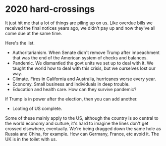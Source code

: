 # 2020 hard-crossings
It just hit me that a lot of things are piling up on us. Like overdue bills we received the final notices years ago, we didn't pay up and now they've all come due at the same time.

Here's the list.
* Authoritarianism. When Senate didn't remove Trump after impeachment that was the end of the American system of checks and balances. 
* Pandemic. We dismantled the govt units we set up to deal with it. We taught the world how to deal with this crisis, but we ourselves lost our way.
* Climate. Fires in California and Australia, hurricanes worse every year. 
* Economy. Small business and individuals in deep trouble.
* Education and health care. How can they survive pandemic?

If Trump is in power after the election, then you can add another.
* Looting of US complete. 

Some of these mainly apply to the US, although the country is so central to the world economy and culture, it's hard to imagine the lines don't get crossed elsewhere, eventually. We're being dragged down the same hole as Russia and China, for example. How can Germany, France, etc avoid it. The UK is in the toilet with us. 


